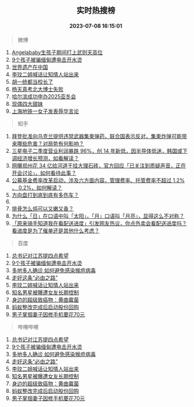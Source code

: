 <div align="center"><h2>实时热搜榜</h2><h4>2023-07-08 16:15:01</h4></div>

> 微博  

1. [Angelababy生孩子期间打上武则天高位](https://s.weibo.com/weibo?q=%23Angelababy%E7%94%9F%E5%AD%A9%E5%AD%90%E6%9C%9F%E9%97%B4%E6%89%93%E4%B8%8A%E6%AD%A6%E5%88%99%E5%A4%A9%E9%AB%98%E4%BD%8D%23&t=31&band_rank=1&Refer=top)<br />
2. [9个孩子被骗缅甸遭电击开水烫](https://s.weibo.com/weibo?q=%239%E4%B8%AA%E5%AD%A9%E5%AD%90%E8%A2%AB%E9%AA%97%E7%BC%85%E7%94%B8%E9%81%AD%E7%94%B5%E5%87%BB%E5%BC%80%E6%B0%B4%E7%83%AB%23&t=31&band_rank=2&Refer=top)<br />
3. [世界遗产在中国](https://s.weibo.com/weibo?q=%23%E4%B8%96%E7%95%8C%E9%81%97%E4%BA%A7%E5%9C%A8%E4%B8%AD%E5%9B%BD%23&t=31&band_rank=3&Refer=top)<br />
4. [李玟二姐喊话让知情人站出来](https://s.weibo.com/weibo?q=%23%E6%9D%8E%E7%8E%9F%E4%BA%8C%E5%A7%90%E5%96%8A%E8%AF%9D%E8%AE%A9%E7%9F%A5%E6%83%85%E4%BA%BA%E7%AB%99%E5%87%BA%E6%9D%A5%23&t=31&band_rank=4&Refer=top)<br />
5. [胡一统都当校长了](https://s.weibo.com/weibo?q=%23%E8%83%A1%E4%B8%80%E7%BB%9F%E9%83%BD%E5%BD%93%E6%A0%A1%E9%95%BF%E4%BA%86%23&t=31&band_rank=5&Refer=top)<br />
6. [杨天真考北大博士失败](https://s.weibo.com/weibo?q=%23%E6%9D%A8%E5%A4%A9%E7%9C%9F%E8%80%83%E5%8C%97%E5%A4%A7%E5%8D%9A%E5%A3%AB%E5%A4%B1%E8%B4%A5%23&t=31&band_rank=6&Refer=top)<br />
7. [哈尔滨成功申办2025亚冬会](https://s.weibo.com/weibo?q=%23%E5%93%88%E5%B0%94%E6%BB%A8%E6%88%90%E5%8A%9F%E7%94%B3%E5%8A%9E2025%E4%BA%9A%E5%86%AC%E4%BC%9A%23&t=31&band_rank=7&Refer=top)<br />
8. [现偶四大甜妹](https://s.weibo.com/weibo?q=%23%E7%8E%B0%E5%81%B6%E5%9B%9B%E5%A4%A7%E7%94%9C%E5%A6%B9%23&t=31&band_rank=8&Refer=top)<br />
9. [上海地铁一女子发表辱华言论](https://s.weibo.com/weibo?q=%23%E4%B8%8A%E6%B5%B7%E5%9C%B0%E9%93%81%E4%B8%80%E5%A5%B3%E5%AD%90%E5%8F%91%E8%A1%A8%E8%BE%B1%E5%8D%8E%E8%A8%80%E8%AE%BA%23&t=31&band_rank=9&Refer=top)<br />

> 知乎  

1. [拜登批准向乌克兰提供违禁武器集束弹药，联合国表示反对，集束炸弹可能带来哪些危害？对局势有何影响？](https://www.zhihu.com/question/610954206)<br />
2. [三星电子二季度营业利润暴跌 96%，创 14 年新低，因半导体低迷，韩国或下调经济增长预测，如看解读？](https://www.zhihu.com/question/611009487)<br />
3. [网曝郑州花 34 亿给河道干挂大理石砖，官方回应「已关注到质疑声音，正在开会讨论」，如何看待此事？](https://www.zhihu.com/question/610860810)<br />
4. [公募基金费率改革启动，涉及六方面内容，管理费率、托管费率不超过 1.2% 、 0.2%，如何解读？](https://www.zhihu.com/question/611022016)<br />
5. [方向盘打到底到底有多伤车？](https://www.zhihu.com/question/604715486)<br />
6. []()<br />
7. [排骨怎么炖可以又嫩又香？](https://www.zhihu.com/question/559603358)<br />
8. [为什么「日」在口语中叫「太阳」，「月」口语叫「月亮」，显得这么不对称？](https://www.zhihu.com/question/610591222)<br />
9. [「原来骑手知道我在看配送进度」引发网友热议，你点外卖会看配送进度吗？看进度是为了催单还是其他什么考虑？](https://www.zhihu.com/question/610819713)<br />

> 百度  

1. [总书记对江苏提四点希望](https://www.baidu.com/s?wd=%E6%80%BB%E4%B9%A6%E8%AE%B0%E5%AF%B9%E6%B1%9F%E8%8B%8F%E6%8F%90%E5%9B%9B%E7%82%B9%E5%B8%8C%E6%9C%9B&sa=fyb_news&rsv_dl=fyb_news)<br />
2. [9个孩子被骗缅甸遭电击开水烫](https://www.baidu.com/s?wd=9%E4%B8%AA%E5%AD%A9%E5%AD%90%E8%A2%AB%E9%AA%97%E7%BC%85%E7%94%B8%E9%81%AD%E7%94%B5%E5%87%BB%E5%BC%80%E6%B0%B4%E7%83%AB&sa=fyb_news&rsv_dl=fyb_news)<br />
3. [多地多人确诊 如何避免感染猴痘病毒](https://www.baidu.com/s?wd=%E5%A4%9A%E5%9C%B0%E5%A4%9A%E4%BA%BA%E7%A1%AE%E8%AF%8A+%E5%A6%82%E4%BD%95%E9%81%BF%E5%85%8D%E6%84%9F%E6%9F%93%E7%8C%B4%E7%97%98%E7%97%85%E6%AF%92&sa=fyb_news&rsv_dl=fyb_news)<br />
4. [走好这条“必由之路”](https://www.baidu.com/s?wd=%E8%B5%B0%E5%A5%BD%E8%BF%99%E6%9D%A1%E2%80%9C%E5%BF%85%E7%94%B1%E4%B9%8B%E8%B7%AF%E2%80%9D&sa=fyb_news&rsv_dl=fyb_news)<br />
5. [李玟二姐喊话让知情人站出来](https://www.baidu.com/s?wd=%E6%9D%8E%E7%8E%9F%E4%BA%8C%E5%A7%90%E5%96%8A%E8%AF%9D%E8%AE%A9%E7%9F%A5%E6%83%85%E4%BA%BA%E7%AB%99%E5%87%BA%E6%9D%A5&sa=fyb_news&rsv_dl=fyb_news)<br />
6. [知名男星被曝遭女友长期控制](https://www.baidu.com/s?wd=%E7%9F%A5%E5%90%8D%E7%94%B7%E6%98%9F%E8%A2%AB%E6%9B%9D%E9%81%AD%E5%A5%B3%E5%8F%8B%E9%95%BF%E6%9C%9F%E6%8E%A7%E5%88%B6&sa=fyb_news&rsv_dl=fyb_news)<br />
7. [身边的超级致癌物：黄曲霉菌](https://www.baidu.com/s?wd=%E8%BA%AB%E8%BE%B9%E7%9A%84%E8%B6%85%E7%BA%A7%E8%87%B4%E7%99%8C%E7%89%A9%EF%BC%9A%E9%BB%84%E6%9B%B2%E9%9C%89%E8%8F%8C&sa=fyb_news&rsv_dl=fyb_news)<br />
8. [蚂蚁整改完成后启动股份回购](https://www.baidu.com/s?wd=%E8%9A%82%E8%9A%81%E6%95%B4%E6%94%B9%E5%AE%8C%E6%88%90%E5%90%8E%E5%90%AF%E5%8A%A8%E8%82%A1%E4%BB%BD%E5%9B%9E%E8%B4%AD&sa=fyb_news&rsv_dl=fyb_news)<br />
9. [男子掌掴妻子因修手机要花70元](https://www.baidu.com/s?wd=%E7%94%B7%E5%AD%90%E6%8E%8C%E6%8E%B4%E5%A6%BB%E5%AD%90%E5%9B%A0%E4%BF%AE%E6%89%8B%E6%9C%BA%E8%A6%81%E8%8A%B170%E5%85%83&sa=fyb_news&rsv_dl=fyb_news)<br />

> 哔哩哔哩  

1. [总书记对江苏提四点希望](https://www.baidu.com/s?wd=%E6%80%BB%E4%B9%A6%E8%AE%B0%E5%AF%B9%E6%B1%9F%E8%8B%8F%E6%8F%90%E5%9B%9B%E7%82%B9%E5%B8%8C%E6%9C%9B&sa=fyb_news&rsv_dl=fyb_news)<br />
2. [9个孩子被骗缅甸遭电击开水烫](https://www.baidu.com/s?wd=9%E4%B8%AA%E5%AD%A9%E5%AD%90%E8%A2%AB%E9%AA%97%E7%BC%85%E7%94%B8%E9%81%AD%E7%94%B5%E5%87%BB%E5%BC%80%E6%B0%B4%E7%83%AB&sa=fyb_news&rsv_dl=fyb_news)<br />
3. [多地多人确诊 如何避免感染猴痘病毒](https://www.baidu.com/s?wd=%E5%A4%9A%E5%9C%B0%E5%A4%9A%E4%BA%BA%E7%A1%AE%E8%AF%8A+%E5%A6%82%E4%BD%95%E9%81%BF%E5%85%8D%E6%84%9F%E6%9F%93%E7%8C%B4%E7%97%98%E7%97%85%E6%AF%92&sa=fyb_news&rsv_dl=fyb_news)<br />
4. [走好这条“必由之路”](https://www.baidu.com/s?wd=%E8%B5%B0%E5%A5%BD%E8%BF%99%E6%9D%A1%E2%80%9C%E5%BF%85%E7%94%B1%E4%B9%8B%E8%B7%AF%E2%80%9D&sa=fyb_news&rsv_dl=fyb_news)<br />
5. [李玟二姐喊话让知情人站出来](https://www.baidu.com/s?wd=%E6%9D%8E%E7%8E%9F%E4%BA%8C%E5%A7%90%E5%96%8A%E8%AF%9D%E8%AE%A9%E7%9F%A5%E6%83%85%E4%BA%BA%E7%AB%99%E5%87%BA%E6%9D%A5&sa=fyb_news&rsv_dl=fyb_news)<br />
6. [知名男星被曝遭女友长期控制](https://www.baidu.com/s?wd=%E7%9F%A5%E5%90%8D%E7%94%B7%E6%98%9F%E8%A2%AB%E6%9B%9D%E9%81%AD%E5%A5%B3%E5%8F%8B%E9%95%BF%E6%9C%9F%E6%8E%A7%E5%88%B6&sa=fyb_news&rsv_dl=fyb_news)<br />
7. [身边的超级致癌物：黄曲霉菌](https://www.baidu.com/s?wd=%E8%BA%AB%E8%BE%B9%E7%9A%84%E8%B6%85%E7%BA%A7%E8%87%B4%E7%99%8C%E7%89%A9%EF%BC%9A%E9%BB%84%E6%9B%B2%E9%9C%89%E8%8F%8C&sa=fyb_news&rsv_dl=fyb_news)<br />
8. [蚂蚁整改完成后启动股份回购](https://www.baidu.com/s?wd=%E8%9A%82%E8%9A%81%E6%95%B4%E6%94%B9%E5%AE%8C%E6%88%90%E5%90%8E%E5%90%AF%E5%8A%A8%E8%82%A1%E4%BB%BD%E5%9B%9E%E8%B4%AD&sa=fyb_news&rsv_dl=fyb_news)<br />
9. [男子掌掴妻子因修手机要花70元](https://www.baidu.com/s?wd=%E7%94%B7%E5%AD%90%E6%8E%8C%E6%8E%B4%E5%A6%BB%E5%AD%90%E5%9B%A0%E4%BF%AE%E6%89%8B%E6%9C%BA%E8%A6%81%E8%8A%B170%E5%85%83&sa=fyb_news&rsv_dl=fyb_news)<br />
